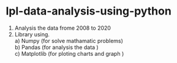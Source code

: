 #                                           Ipl-data-analysis-using-python
1. Analysis the data frome 2008 to 2020 
2. Library using.                                                                                                                                                                 
  a) Numpy (for solve mathamatic problems)                                                                                                                                      
  b) Pandas (for analysis the data )                                                                                                                                              
  c) Matplotlib (for ploting charts and graph )
  
